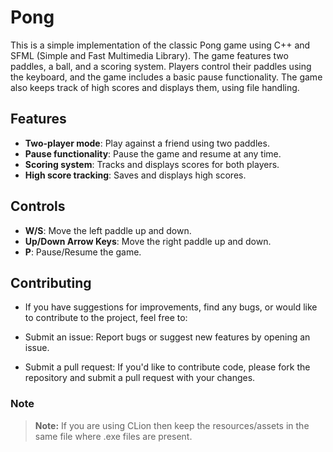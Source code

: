 # Pong

This is a simple implementation of the classic Pong game using C++ and SFML (Simple and Fast Multimedia Library). The game features two paddles, a ball, and a scoring system. Players control their paddles using the keyboard, and the game includes a basic pause functionality. The game also keeps track of high scores and displays them, using file handling.

## Features


- **Two-player mode**: Play against a friend using two paddles.
- **Pause functionality**: Pause the game and resume at any time.
- **Scoring system**: Tracks and displays scores for both players.
- **High score tracking**: Saves and displays high scores.

## Controls

- **W/S**: Move the left paddle up and down.
- **Up/Down Arrow Keys**: Move the right paddle up and down.
- **P**: Pause/Resume the game.

## Contributing

- If you have suggestions for improvements, find any bugs, or would like to contribute to the project, feel free to:

- Submit an issue: Report bugs or suggest new features by opening an issue.
- Submit a pull request: If you'd like to contribute code, please fork the repository and submit a pull request with your changes.


### Note

> **Note:** If you are using CLion then keep the resources/assets in the same file where .exe files are present.
